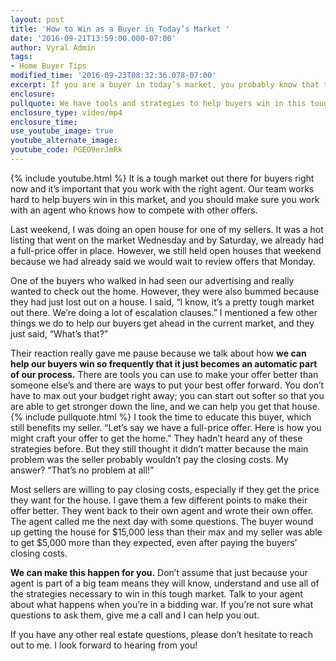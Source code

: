 ```yaml
---
layout: post
title: 'How to Win as a Buyer in Today’s Market '
date: '2016-09-21T13:59:00.000-07:00'
author: Vyral Admin
tags:
- Home Buyer Tips
modified_time: '2016-09-23T08:32:36.078-07:00'
excerpt: If you are a buyer in today’s market, you probably know that things are tough out there. How can you win the house you want?
enclosure:
pullquote: We have tools and strategies to help buyers win in this tough market.
enclosure_type: video/mp4
enclosure_time:
use_youtube_image: true
youtube_alternate_image:
youtube_code: PGEO9erJmRk
---
```

{% include youtube.html %}
It is a tough market out there for buyers right now and it’s important that you work with the right agent. Our team works hard to help buyers win in this market, and you should make sure you work with an agent who knows how to compete with other offers.

Last weekend, I was doing an open house for one of my sellers. It was a hot listing that went on the market Wednesday and by Saturday, we already had a full-price offer in place. However, we still held open houses that weekend because we had already said we would wait to review offers that Monday.

One of the buyers who walked in had seen our advertising and really wanted to check out the home. However, they were also bummed because they had just lost out on a house. I said, “I know, it’s a pretty tough market out there. We’re doing a lot of escalation clauses.” I mentioned a few other things we do to help our buyers get ahead in the current market, and they just said, “What’s that?”

Their reaction really gave me pause because we talk about how **we can help our buyers win so frequently that it just becomes an automatic part of our process.** There are tools you can use to make your offer better than someone else’s and there are ways to put your best offer forward. You don’t have to max out your budget right away; you can start out softer so that you are able to get stronger down the line, and we can help you get that house.
{% include pullquote.html %}
I took the time to educate this buyer, which still benefits my seller. “Let’s say we have a full-price offer. Here is how you might craft your offer to get the home.” They hadn’t heard any of these strategies before. But they still thought it didn’t matter because the main problem was the seller probably wouldn’t pay the closing costs. My answer? “That’s no problem at all!”

Most sellers are willing to pay closing costs, especially if they get the price they want for the house. I gave them a few different points to make their offer better. They went back to their own agent and wrote their own offer. The agent called me the next day with some questions. The buyer wound up getting the house for $15,000 less than their max and my seller was able to get $5,000 more than they expected, even after paying the buyers' closing costs.

**We can make this happen for you.** Don’t assume that just because your agent is part of a big team means they will know, understand and use all of the strategies necessary to win in this tough market. Talk to your agent about what happens when you’re in a bidding war. If you’re not sure what questions to ask them, give me a call and I can help you out. 

If you have any other real estate questions, please don’t hesitate to reach out to me. I look forward to hearing from you!
